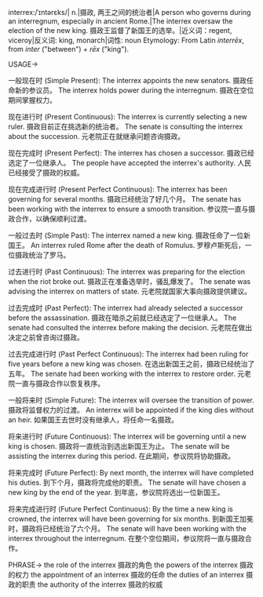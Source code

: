interrex:/ˈɪntərɛks/| n.|摄政, 两王之间的统治者|A person who governs during an interregnum, especially in ancient Rome.|The interrex oversaw the election of the new king. 摄政王监督了新国王的选举。|近义词：regent, viceroy|反义词: king, monarch|词性: noun
Etymology: From Latin *interrēx*, from *inter* ("between") + *rēx* ("king").

USAGE->

一般现在时 (Simple Present):
The interrex appoints the new senators.  摄政任命新的参议员。
The interrex holds power during the interregnum. 摄政在空位期间掌握权力。


现在进行时 (Present Continuous):
The interrex is currently selecting a new ruler. 摄政目前正在挑选新的统治者。
The senate is consulting the interrex about the succession. 元老院正在就继承问题咨询摄政。


现在完成时 (Present Perfect):
The interrex has chosen a successor.  摄政已经选定了一位继承人。
The people have accepted the interrex's authority. 人民已经接受了摄政的权威。


现在完成进行时 (Present Perfect Continuous):
The interrex has been governing for several months. 摄政已经统治了好几个月。
The senate has been working with the interrex to ensure a smooth transition. 参议院一直与摄政合作，以确保顺利过渡。


一般过去时 (Simple Past):
The interrex named a new king. 摄政任命了一位新国王。
An interrex ruled Rome after the death of Romulus.  罗穆卢斯死后，一位摄政统治了罗马。


过去进行时 (Past Continuous):
The interrex was preparing for the election when the riot broke out.  摄政正在准备选举时，骚乱爆发了。
The senate was advising the interrex on matters of state.  元老院就国家大事向摄政提供建议。


过去完成时 (Past Perfect):
The interrex had already selected a successor before the assassination. 摄政在暗杀之前就已经选定了一位继承人。
The senate had consulted the interrex before making the decision.  元老院在做出决定之前曾咨询过摄政。


过去完成进行时 (Past Perfect Continuous):
The interrex had been ruling for five years before a new king was chosen. 在选出新国王之前，摄政已经统治了五年。
The senate had been working with the interrex to restore order. 元老院一直与摄政合作以恢复秩序。


一般将来时 (Simple Future):
The interrex will oversee the transition of power.  摄政将监督权力的过渡。
An interrex will be appointed if the king dies without an heir. 如果国王去世时没有继承人，将任命一名摄政。


将来进行时 (Future Continuous):
The interrex will be governing until a new king is chosen. 摄政将一直统治到选出新国王为止。
The senate will be assisting the interrex during this period.  在此期间，参议院将协助摄政。


将来完成时 (Future Perfect):
By next month, the interrex will have completed his duties. 到下个月，摄政将完成他的职责。
The senate will have chosen a new king by the end of the year. 到年底，参议院将选出一位新国王。


将来完成进行时 (Future Perfect Continuous):
By the time a new king is crowned, the interrex will have been governing for six months. 到新国王加冕时，摄政将已经统治了六个月。
The senate will have been working with the interrex throughout the interregnum.  在整个空位期间，参议院将一直与摄政合作。



PHRASE->
the role of the interrex  摄政的角色
the powers of the interrex  摄政的权力
the appointment of an interrex 摄政的任命
the duties of an interrex 摄政的职责
the authority of the interrex 摄政的权威
